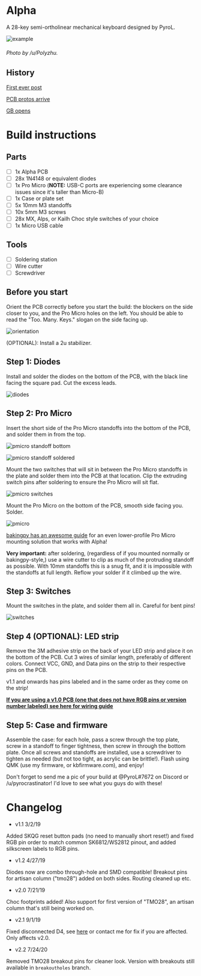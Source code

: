 # Alpha 

A 28-key semi-ortholinear mechanical keyboard designed by PyroL.

![example](https://i.imgur.com/LnNOKbX.jpg)

###### Photo by /u/Polyzhu.

## History

[First ever post](https://www.reddit.com/r/MechanicalKeyboards/comments/7nz4ge/ic_i_was_challenged_to_reduce_the_gherkin_and/?ref=share&ref_source=link)

[PCB protos arrive](https://www.reddit.com/r/MechanicalKeyboards/comments/887hxn/its_so_cute_c/?ref=share&ref_source=link)

[GB opens](https://www.reddit.com/r/MechanicalKeyboards/comments/8djw3d/gb_alpha_28key_keyboard/?ref=share&ref_source=link)

# Build instructions

## Parts

- [ ] 1x Alpha PCB
- [ ] 28x 1N4148 or equivalent diodes
- [ ] 1x Pro Micro (**NOTE:** USB-C ports are experiencing some clearance issues since it's taller than Micro-B)
- [ ] 1x Case or plate set
- [ ] 5x 10mm M3 standoffs
- [ ] 10x 5mm M3 screws
- [ ] 28x MX, Alps, or Kailh Choc style switches of your choice
- [ ] 1x Micro USB cable

## Tools

- [ ] Soldering station
- [ ] Wire cutter
- [ ] Screwdriver

## Before you start

Orient the PCB correctly before you start the build: the blockers on the side closer to you, and the Pro Micro holes on the left. You should be able to read the "Too. Many. Keys." slogan on the side facing up.

![orientation](photos/instructions/orientation.jpg) 

(OPTIONAL): Install a 2u stabilizer.

## Step 1: Diodes

Install and solder the diodes on the bottom of the PCB, with the black line facing the square pad. Cut the excess leads. 

![diodes](photos/instructions/diodes.jpg)

## Step 2: Pro Micro
Insert the short side of the Pro Micro standoffs into the bottom of the PCB, and solder them in from the top.

![pmicro standoff bottom](photos/instructions/pmicro1.jpg)

![pmicro standoff soldered](photos/instructions/pmicro2.jpg)

Mount the two switches that will sit in between the Pro Micro standoffs in the plate and solder them into the PCB at that location. Clip the extruding switch pins after soldering to ensure the Pro Micro will sit flat. 

![pmicro switches](photos/instructions/pmicroswitches.jpg)

Mount the Pro Micro on the bottom of the PCB, smooth side facing you. Solder.

![pmicro](photos/instructions/pmicrosoldered.jpg)

[bakingpy has an awesome guide](https://imgur.com/a/M9r3EW9) for an even lower-profile Pro Micro mounting solution that works with Alpha!

**Very important:** after soldering, (regardless of if you mounted normally or bakingpy-style,) use a wire cutter to clip as much of the protruding standoff as possible. With 10mm standoffs this is a snug fit, and it is impossible with the standoffs at full length. Reflow your solder if it climbed up the wire.

## Step 3: Switches

Mount the switches in the plate, and solder them all in. Careful for bent pins!

![switches](photos/instructions/switches.jpg)

## Step 4 (OPTIONAL): LED strip

Remove the 3M adhesive strip on the back of your LED strip and place it on the bottom of the PCB. Cut 3 wires of similar length, preferably of different colors. Connect VCC, GND, and Data pins on the strip to their respective pins on the PCB.

v1.1 and onwards has pins labeled and in the same order as they come on the strip!

[**If you are using a v1.0 PCB (one that does not have RGB pins or version number labeled) see here for wiring guide**](photos/instructions/rgb.jpg)

## Step 5: Case and firmware

Assemble the case: for each hole, pass a screw through the top plate, screw in a standoff to finger tightness, then screw in through the bottom plate. Once all screws and standoffs are installed, use a screwdriver to tighten as needed (but not too tight, as acrylic can be brittle!). Flash using QMK (use my firmware, or kbfirmware.com), and enjoy!

Don't forget to send me a pic of your build at @PyroL#7672 on Discord or /u/pyrocrastinator! I'd love to see what you guys do with these! 

# Changelog
* v1.1 3/2/19

Added SKQG reset button pads (no need to manually short reset!) and fixed RGB pin order to match common SK6812/WS2812 pinout, and added silkscreen labels to RGB pins.

* v1.2 4/27/19

Diodes now are combo through-hole and SMD compatible! Breakout pins for artisan column ("tmo28") added on both sides. Routing cleaned up etc. 

* v2.0 7/21/19

Choc footprints added! Also support for first version of "TMO28", an artisan column that's still being worked on. 

* v2.1 9/1/19

Fixed disconnected D4, see [here](https://www.instagram.com/p/B15MHgMnYID/?igshid=1266ym89zlw4w) or contact me for fix if you are affected. Only affects v2.0.

* v2.2 7/24/20

Removed TMO28 breakout pins for cleaner look. Version with breakouts still available in `breakoutholes` branch. 